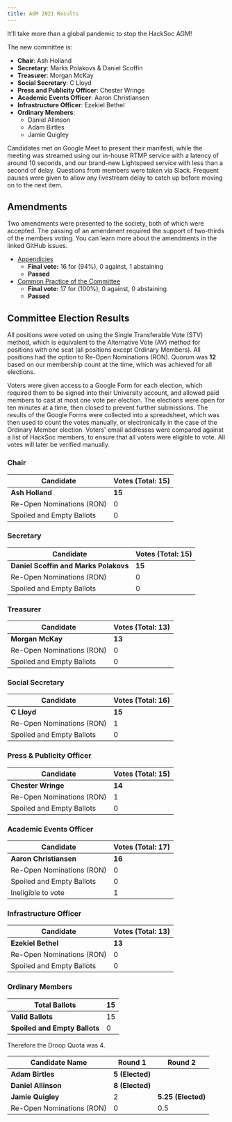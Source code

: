```yaml
---
title: AGM 2021 Results
---
```


It'll take more than a global pandemic to stop the HackSoc AGM!

The new committee is:

 - **Chair**: Ash Holland
 - **Secretary**: Marks Polakovs & Daniel Scoffin
 - **Treasurer**: Morgan McKay
 - **Social Secretary**: C Lloyd
 - **Press and Publicity Officer**: Chester Wringe
 - **Academic Events Officer**: Aaron Christiansen
 - **Infrastructure Officer**: Ezekiel Bethel
 - **Ordinary Members**:
   - Daniel Allinson
   - Adam Birtles
   - Jamie Quigley

Candidates met on Google Meet to present their manifesti, while the meeting was streamed using our in-house RTMP service with a latency of around 10 seconds, and our brand-new Lightspeed service with less than a second of delay. Questions from members were taken via Slack. Frequent pauses were given to allow any livestream delay to catch up before moving on to the next item.

## Amendments

Two amendments were presented to the society, both of which were accepted. The passing of an amendment required the support of two-thirds of the members voting. You can learn more about the amendments in the linked GitHub issues.

 - [Appendicies](https://github.com/HackSoc/constitution/pull/8)
   - **Final vote:** 16 for (94%), 0 against, 1 abstaining
   - **Passed**
 - [Common Practice of the Committee](https://github.com/HackSoc/constitution/pull/11)
   - **Final vote:** 17 for (100%), 0 against, 0 abstaining
   - **Passed**

## Committee Election Results

All positions were voted on using the Single Transferable Vote (STV) method, which is equivalent to the Alternative Vote (AV) method for positions with one seat (all positions except Ordinary Members). All positions had the option to Re-Open Nominations (RON). Quorum was **12** based on our membership count at the time, which was achieved for all elections.

Voters were given access to a Google Form for each election, which required them to be signed into their University account, and allowed paid members to cast at most one vote per election. The elections were open for ten minutes at a time, then closed to prevent further submissions. The results of the Google Forms were collected into a spreadsheet, which was then used to count the votes manually, or electronically in the case of the Ordinary Member election. Voters' email addresses were compared against a list of HackSoc members, to ensure that all voters were eligible to vote. All votes will later be verified manually. 

### Chair

| Candidate                 | Votes (Total: 15) |
|---------------------------|-------------------|
| **Ash Holland**           | **15**            |
| Re-Open Nominations (RON) | 0                 |
| Spoiled and Empty Ballots | 0                 |

### Secretary

| Candidate                             | Votes (Total: 15) |
|---------------------------------------|-------------------|
| **Daniel Scoffin and Marks Polakovs** | **15**            |
| Re-Open Nominations (RON)             | 0                 |
| Spoiled and Empty Ballots             | 0                 |
 
### Treasurer

| Candidate                 | Votes (Total: 13) |
|---------------------------|-------------------|
| **Morgan McKay**          | **13**            |
| Re-Open Nominations (RON) | 0                 |
| Spoiled and Empty Ballots | 0                 |

### Social Secretary

| Candidate                 | Votes (Total: 16) |
|---------------------------|-------------------|
| **C Lloyd**               | **15**            |
| Re-Open Nominations (RON) | 1                 |
| Spoiled and Empty Ballots | 0                 |

### Press & Publicity Officer

| Candidate                 | Votes (Total: 15) |
|---------------------------|-------------------|
| **Chester Wringe**        | **14**            |
| Re-Open Nominations (RON) | 1                 |
| Spoiled and Empty Ballots | 0                 |

### Academic Events Officer

| Candidate                 | Votes (Total: 17) |
|---------------------------|-------------------|
| **Aaron Christiansen**    | **16**            |
| Re-Open Nominations (RON) | 0                 |
| Spoiled and Empty Ballots | 0                 |
| Ineligible to vote        | 1                 |

### Infrastructure Officer

| Candidate                 | Votes (Total: 13) |
|---------------------------|-------------------|
| **Ezekiel Bethel**        | **13**            |
| Re-Open Nominations (RON) | 0                 |
| Spoiled and Empty Ballots | 0                 |

### Ordinary Members

| Total Ballots                 | 15 |
|-------------------------------|----|
| **Valid Ballots**             | 15 |
| **Spoiled and Empty Ballots** | 0  |

Therefore the Droop Quota was 4.

| **Candidate Name**        | **Round 1**     | **Round 2**        |
|---------------------------|-----------------|--------------------|
| **Adam Birtles**          | **5 (Elected)** |                    |
| **Daniel Allinson**       | **8 (Elected)** |                    |
| **Jamie Quigley**         | 2               | **5.25 (Elected)** |
| Re-Open Nominations (RON) | 0               | 0.5                |